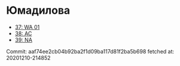 # Юмадилова
- [37: WA 01](37.md)
- [38: AC](38.md)
- [39: NA](39.md)

Commit: aaf74ee2cb04b92ba2f1d09ba117d81f2ba5b698
 fetched at: 20201210-214852
